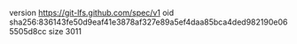version https://git-lfs.github.com/spec/v1
oid sha256:836143fe50d9eaf41e3878af327e89a5ef4daa85bca4ded982190e065505d8cc
size 3011

